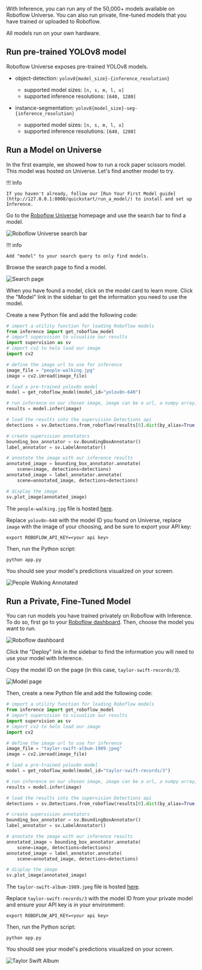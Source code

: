 With Inference, you can run any of the 50,000+ models available on Roboflow Universe. You can also run private, fine-tuned models that you have trained or uploaded to Roboflow.

All models run on your own hardware.

## Run pre-trained YOLOv8 model

Roboflow Universe exposes pre-trained YOLOv8 models.

- object-detection: `yolov8{model_size}-{inference_resolution}`

  - supported model sizes: `[n, s, m, l, x]`
  - supported inference resolutions: `[640, 1280]`

- instance-segmentation: `yolov8{model_size}-seg-{inference_resolution}`
  - supported model sizes: `[n, s, m, l, x]`
  - supported inference resolutions: `[640, 1280]`

## Run a Model on Universe

In the first example, we showed how to run a rock paper scissors model. This model was hosted on Universe. Let's find another model to try.

!!! Info

    If you haven't already, follow our [Run Your First Model guide](http://127.0.0.1:8000/quickstart/run_a_model/) to install and set up Inference.

Go to the <a href="https://universe.roboflow.com" target="_blank">Roboflow Universe</a> homepage and use the search bar to find a model.

![Roboflow Universe search bar](https://media.roboflow.com/universe-search.png)

!!! info

    Add "model" to your search query to only find models.

Browse the search page to find a model.

![Search page](https://media.roboflow.com/universe-search-page.png)

When you have found a model, click on the model card to learn more. Click the "Model" link in the sidebar to get the information you need to use the model.

Create a new Python file and add the following code:

```python
# import a utility function for loading Roboflow models
from inference import get_roboflow_model
# import supervision to visualize our results
import supervision as sv
# import cv2 to helo load our image
import cv2

# define the image url to use for inference
image_file = "people-walking.jpg"
image = cv2.imread(image_file)

# load a pre-trained yolov8n model
model = get_roboflow_model(model_id="yolov8n-640")

# run inference on our chosen image, image can be a url, a numpy array, a PIL image, etc.
results = model.infer(image)

# load the results into the supervision Detections api
detections = sv.Detections.from_roboflow(results[0].dict(by_alias=True, exclude_none=True))

# create supervision annotators
bounding_box_annotator = sv.BoundingBoxAnnotator()
label_annotator = sv.LabelAnnotator()

# annotate the image with our inference results
annotated_image = bounding_box_annotator.annotate(
    scene=image, detections=detections)
annotated_image = label_annotator.annotate(
    scene=annotated_image, detections=detections)

# display the image
sv.plot_image(annotated_image)
```

The `people-walking.jpg` file is hosted <a href="https://media.roboflow.com/inference/people-walking.jpg" target="_blank">here</a>.

Replace `yolov8n-640` with the model ID you found on Universe, replace `image` with the image of your choosing, and be sure to export your API key:

```
export ROBOFLOW_API_KEY=<your api key>
```

Then, run the Python script:

```
python app.py
```

You should see your model's predictions visualized on your screen.

![People Walking Annotated](https://storage.googleapis.com/com-roboflow-marketing/inference/people-walking-annotated.jpg)

## Run a Private, Fine-Tuned Model

You can run models you have trained privately on Roboflow with Inference. To do so, first go to your <a href="https://app.roboflow.com" target="_blank">Roboflow dashboard</a>. Then, choose the model you want to run.

![Roboflow dashboard](https://media.roboflow.com/docs-models.png)

Click the "Deploy" link in the sidebar to find the information you will need to use your model with Inference.

Copy the model ID on the page (in this case, `taylor-swift-records/3`).

![Model page](https://media.roboflow.com/docs-model-id.png)

Then, create a new Python file and add the following code:

```python
# import a utility function for loading Roboflow models
from inference import get_roboflow_model
# import supervision to visualize our results
import supervision as sv
# import cv2 to helo load our image
import cv2

# define the image url to use for inference
image_file = "taylor-swift-album-1989.jpeg"
image = cv2.imread(image_file)

# load a pre-trained yolov8n model
model = get_roboflow_model(model_id="taylor-swift-records/3")

# run inference on our chosen image, image can be a url, a numpy array, a PIL image, etc.
results = model.infer(image)

# load the results into the supervision Detections api
detections = sv.Detections.from_roboflow(results[0].dict(by_alias=True, exclude_none=True))

# create supervision annotators
bounding_box_annotator = sv.BoundingBoxAnnotator()
label_annotator = sv.LabelAnnotator()

# annotate the image with our inference results
annotated_image = bounding_box_annotator.annotate(
    scene=image, detections=detections)
annotated_image = label_annotator.annotate(
    scene=annotated_image, detections=detections)

# display the image
sv.plot_image(annotated_image)
```

The `taylor-swift-album-1989.jpeg` file is hosted <a href="https://storage.googleapis.com/com-roboflow-marketing/inference/taylor-swift-album-1989.jpeg" target="_blank">here</a>.

Replace `taylor-swift-records/3` with the model ID from your private model and ensure your API key is in your environment:

```
export ROBOFLOW_API_KEY=<your api key>
```

Then, run the Python script:

```
python app.py
```

You should see your model's predictions visualized on your screen.

![Taylor Swift Album](https://storage.googleapis.com/com-roboflow-marketing/inference/taylor-swift-album-1989-annotated.jpeg)
